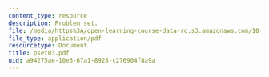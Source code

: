 ```yaml
---
content_type: resource
description: Problem set.
file: /media/https%3A/open-learning-course-data-rc.s3.amazonaws.com/10-37-chemical-and-biological-reaction-engineering-spring-2007/a94275ae10e367a18928c276904f8a9a_pset03.pdf
file_type: application/pdf
resourcetype: Document
title: pset03.pdf
uid: a94275ae-10e3-67a1-8928-c276904f8a9a
---
```

